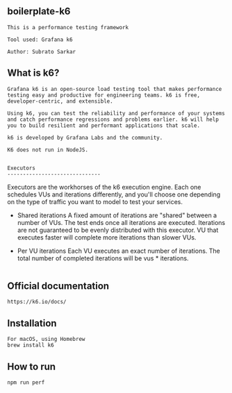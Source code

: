 boilerplate-k6
------------------------------
```
This is a performance testing framework

Tool used: Grafana k6

Author: Subrato Sarkar

````

What is k6?
-----------------------------------
```
Grafana k6 is an open-source load testing tool that makes performance testing easy and productive for engineering teams. k6 is free, developer-centric, and extensible.

Using k6, you can test the reliability and performance of your systems and catch performance regressions and problems earlier. k6 will help you to build resilient and performant applications that scale.

k6 is developed by Grafana Labs and the community.

K6 does not run in NodeJS.


Executors
------------------------------
```
Executors are the workhorses of the k6 execution engine. Each one schedules VUs and iterations differently, and you'll choose one depending on the type of traffic you want to model to test your services.

- Shared iterations
    A fixed amount of iterations are "shared" between a number of VUs. The test ends once all iterations are executed.
    Iterations are not guaranteed to be evenly distributed with this executor. VU that executes faster will complete more iterations than slower VUs. 

- Per VU iterations
    Each VU executes an exact number of iterations. The total number of completed iterations will be vus * iterations.
```

```

Official documentation
-----------------------------------
```
https://k6.io/docs/

```

Installation
--------------------------------
```
For macOS, using Homebrew
brew install k6

```

How to run
--------------------------
```
npm run perf

```